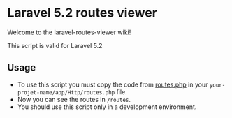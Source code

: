 # Laravel 5.2 routes viewer
Welcome to the laravel-routes-viewer wiki!

This script is valid for Laravel 5.2

## Usage
- To use this script you must copy the code from [routes.php](https://github.com/Angelmmiguel/laravel-routes-viewer/blob/master/routes.php) in your `your-projet-name/app/Http/routes.php` file.
- Now you can see the routes in `/routes`.
- You should use this script only in a development environment.
